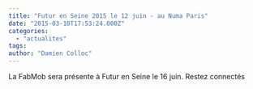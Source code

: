 ```yaml
---
title: "Futur en Seine 2015 le 12 juin - au Numa Paris"
date: "2015-03-10T17:53:24.000Z"
categories: 
  - "actualites"
tags: 
author: "Damien Colloc"
---
```


La FabMob sera présente à Futur en Seine le 16 juin. Restez connectés
